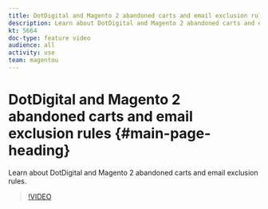 ```yaml
---
title: DotDigital and Magento 2 abandoned carts and email exclusion rules
description: Learn about DotDigital and Magento 2 abandoned carts and email exclusion rules.
kt: 5664
doc-type: feature video
audience: all
activity: use
team: magentou
---
```


# DotDigital and Magento 2 abandoned carts and email exclusion rules {#main-page-heading}

Learn about DotDigital and Magento 2 abandoned carts and email exclusion rules.

>[!VIDEO](https://video.tv.adobe.com/v/35732?quality=12&learn=on)